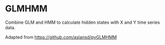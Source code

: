 # GLMHMM
Combine GLM and HMM to calculate hidden states with X and Y time series data.

Adapted from https://github.com/aslansd/pyGLMHMM

